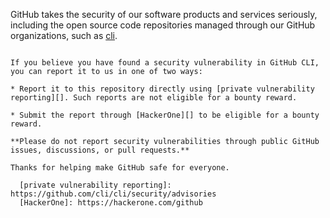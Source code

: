  GitHub takes the security of our software products and services seriously, including the open source code repositories managed through our GitHub organizations, such as [cli](https://github.com/cli).
```@dtu96303e

If you believe you have found a security vulnerability in GitHub CLI, you can report it to us in one of two ways:

* Report it to this repository directly using [private vulnerability reporting][]. Such reports are not eligible for a bounty reward.

* Submit the report through [HackerOne][] to be eligible for a bounty reward.

**Please do not report security vulnerabilities through public GitHub issues, discussions, or pull requests.**

Thanks for helping make GitHub safe for everyone.

  [private vulnerability reporting]: https://github.com/cli/cli/security/advisories
  [HackerOne]: https://hackerone.com/github
